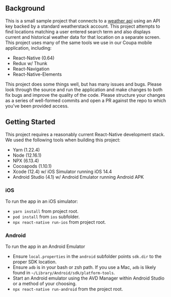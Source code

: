 ## Background

This is a small sample project that connects to a [weather api](https://weatherstack.com/documentation) using an API key backed by a standard weatherstack account. This project attempts to find locations matching a user entered search term and also displays current and historical weather data for that location on a separate screen. This project uses many of the same tools we use in our Coupa mobile application, including:

- React-Native (0.64)
- Redux w/ Thunk
- React-Navigation
- React-Native-Elements

This project does some things well, but has many issues and bugs. Please look through the source and run the application and make changes to both fix bugs and improve the quality of the code. Please structure your changes as a series of well-formed commits and open a PR against the repo to which you've been provided access.

## Getting Started

This project requires a reasonably current React-Native development stack. We used the following tools when building this project:

- Yarn (1.22.4)
- Node (12.16.1)
- NPX (6.13.4)
- Cocoapods (1.10.1)
- Xcode (12.4) w/ iOS Simulator running iOS 14.4
- Android Studio (4.1) w/ Android Emulator running Android APK

### iOS

To run the app in an iOS simulator:

- `yarn install` from project root.
- `pod install` from `ios` subfolder.
- `npx react-native run-ios` from project root.

### Android

To run the app in an Android Emulator

- Ensure `local.properties` in the `android` subfolder points `sdk.dir` to the proper SDK location.
- Ensure `adb` is in your bash or zsh path. If you use a Mac, `adb` is likely found in `~/Library/Android/sdk/platform-tools`.
- Start an Android emulator using the AVD Manager within Android Studio or a method of your choosing.
- `npx react-native run-android` from the project root.
